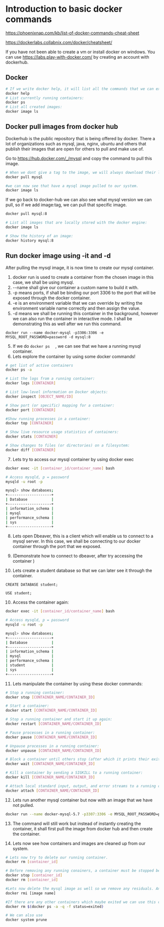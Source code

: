 # Introduction to basic docker commands

https://phoenixnap.com/kb/list-of-docker-commands-cheat-sheet

https://dockerlabs.collabnix.com/docker/cheatsheet/

If you have not been able to create a vm or install docker on windows. You can use https://labs.play-with-docker.com/ by creating an account with dockerhub.

## Docker 

```bash
# If we write docker help, it will list all the commands that we can execute with docker. Lets for now start with the simple ones 
docker help
# List currently running containers:
docker ps
# List all created images:
docker image ls
```

## Docker pull images from docker hub

Dockerhub is the public repository that is being offered by docker. There a lot of organizations such as mysql, java, nginx, ubuntu and others that publish their images that are open for others to pull and make use of. 

Go to https://hub.docker.com/_/mysql and copy the command to pull this image.

```bash
# When we dont give a tag to the image, we will always download their latest.
docker pull mysql

#we can now see that have a mysql image pulled to our system.
docker image ls
```

If we go back to docker-hub we can also see what mysql version we can pull, so if we add image:tag, we can pull that specific image.

``` bash
docker pull mysql:8
```

```bash
# List all images that are locally stored with the docker engine:
docker image ls

# Show the history of an image:
docker history mysql:8
```

 ## Run docker image using -it and -d

After pulling the mysql image, it is now time to create our mysql container.

1) docker run is used to create a container from the chosen image in this case, we shall be using mysql.
2) --name shall give our container a custom name to build it with.
3) -p means ports, if shall be binding our port 3306 to the port that will be exposed through the docker container.
4)  -e is an environment variable that we can override by writing the environment variable name correctly and then assign the value.
5) -d means we shall be running this container in the background, however we can also run the container in interactive mode. I shall be demonstrating this as well after we run this command.

```
docker run --name docker-mysql -p3306:3306 -e MYSQL_ROOT_PASSWORD=password -d mysql:8
```

5. If we do `docker ps  ` , we can see that we have a running mysql container.
6. Lets explore the container by using some docker commands!

```bash
# get list of active containers
docker ps -a 

# List the logs from a running container:
docker logs [CONTAINER]

# List low-level information on Docker objects:
docker inspect [OBJECT_NAME/ID]

# Show port (or specific) mapping for a container:
docker port [CONTAINER]

#Show running processes in a container:
docker top [CONTAINER]

# Show live resource usage statistics of containers:
docker stats [CONTAINER]

# Show changes to files (or directories) on a filesystem:
docker diff [CONTAINER]
```

7. Lets try to access our mysql container by using docker exec

```bash
docker exec -it [container_id/container_name] bash

# Access mysqld, p = password
mysqld -u root -p 

mysql> show databases;
+--------------------+
| Database           |
+--------------------+
| information_schema |
| mysql              |
| performance_schema |
| sys                |
+--------------------+
```

8. Lets open Dbeaver, this is a client which will enable us to connect to a mysql server. In this case, we shall be connecting to our docker container through the port that we exposed.

9. (Demonstrate how to connect to dbeaver, after try accessing the container )
10. Lets create a student database so that we can later see it through the container.

```mysql
CREATE DATABASE student;

USE student;
```

10. Access the container again:

```bash
docker exec -it [container_id/container_name] bash

# Access mysqld, p = password
mysqld -u root -p 

mysql> show databases;
+--------------------+
| Database           |
+--------------------+
| information_schema |
| mysql              |
| performance_schema |
| student            |
| sys                |
+--------------------+


```

11. Lets manipulate the container by using these docker commands:

```bash
# Stop a running container:
docker stop [CONTAINER_NAME/CONTAINER_ID]

# Start a container:
docker start [CONTAINER_NAME/CONTAINER_ID]

# Stop a running container and start it up again:
docker restart [CONTAINER_NAME/CONTAINER_ID]

# Pause processes in a running container:
docker pause [CONTAINER_NAME/CONTAINER_ID]

# Unpause processes in a running container:
docker unpause [CONTAINER_NAME/CONTAINER_ID]

# Block a container until others stop (after which it prints their exit codes):
docker wait [CONTAINER_NAME/CONTAINER_ID]

# Kill a container by sending a SIGKILL to a running container:
docker kill [CONTAINER_NAME/CONTAINER_ID]

# Attach local standard input, output, and error streams to a running container:
docker attach [CONTAINER_NAME/CONTAINER_ID]

```

12. Lets run another mysql container but now with an image that we have not pulled. 

 ```bash
 docker run --name docker-mysql-5.7 -p3307:3306 -e MYSQL_ROOT_PASSWORD=password -d mysql:5.7
 ```

13. The command will still work but instead of instantly creating the container, it shall first pull the image from docker hub and then create the container.

14. Lets now see how containers and images are cleaned up from our system.

```bash
# Lets now try to delete our running container.
docker rm [container_id]

# Before removing any running conainers, a container must be stopped beforehand.
docker stop [container_id] 
docker rm [container_id]

#Lets now delete the mysql image as well so we remove any residuals. An image can only be deleted if there are no containers using it.
docker rmi [image name]

#If there are any other containers which maybe exited we can use this command to clear them all from our system
docker rm $(docker ps -a -q -f status=exited)

# We can also use
docker system prune
```

